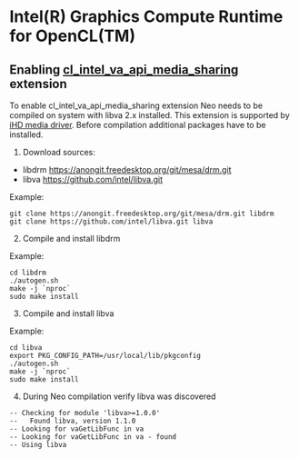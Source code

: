 <!---

Copyright (C) 2018-2021 Intel Corporation

SPDX-License-Identifier: MIT

-->

# Intel(R) Graphics Compute Runtime for OpenCL(TM)

## Enabling [cl_intel_va_api_media_sharing](https://www.khronos.org/registry/OpenCL/extensions/intel/cl_intel_va_api_media_sharing.txt) extension

To enable cl_intel_va_api_media_sharing extension Neo needs to be compiled on system with libva 2.x installed.
This extension is supported by [iHD media driver](https://github.com/intel/media-driver).
Before compilation additional packages have to be installed.

1. Download sources:

* libdrm             https://anongit.freedesktop.org/git/mesa/drm.git
* libva              https://github.com/intel/libva.git

Example:

```shell
git clone https://anongit.freedesktop.org/git/mesa/drm.git libdrm
git clone https://github.com/intel/libva.git libva
```

2. Compile and install libdrm

Example:

```shell
cd libdrm
./autogen.sh
make -j `nproc`
sudo make install
```

3. Compile and install libva

Example:

```shell
cd libva
export PKG_CONFIG_PATH=/usr/local/lib/pkgconfig
./autogen.sh
make -j `nproc`
sudo make install
```

4. During Neo compilation verify libva was discovered

```shell
-- Checking for module 'libva>=1.0.0'
--   Found libva, version 1.1.0
-- Looking for vaGetLibFunc in va
-- Looking for vaGetLibFunc in va - found
-- Using libva
```
